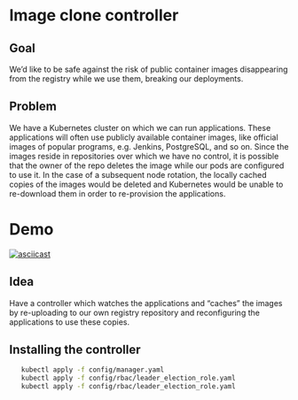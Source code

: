 # Image clone controller

## Goal
We’d like to be safe against the risk of public container images disappearing from the registry while we use them, breaking our deployments. 

## Problem
We have a Kubernetes cluster on which we can run applications. These applications will often use publicly available container images, like official images of popular programs, e.g. Jenkins, PostgreSQL, and so on. Since the images reside in repositories over which we have no control, it is possible that the owner of the repo deletes the image while our pods are configured to use it. In the case of a subsequent node rotation, the locally cached copies of the images would be deleted and Kubernetes would be unable to re-download them in order to re-provision the applications. 

# Demo  
[![asciicast](https://asciinema.org/a/c951Ym7zJfuZVXiV0EV27Sx28.svg)](https://asciinema.org/a/c951Ym7zJfuZVXiV0EV27Sx28)

## Idea
Have a controller which watches the applications and “caches” the images by re-uploading to our own registry repository and reconfiguring the applications to use these copies.

## Installing the controller

```bash
   kubectl apply -f config/manager.yaml 
   kubectl apply -f config/rbac/leader_election_role.yaml 
   kubectl apply -f config/rbac/leader_election_role.yaml
```
